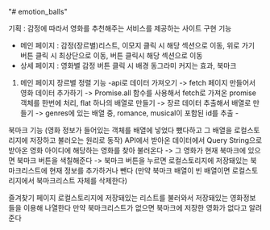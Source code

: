 "# emotion_balls" 

기획 : 감정에 따라서 영화를 추천해주는 서비스를 제공하는 사이트
구현 기능 
 - 메인 페이지 : 감정(장르별)리스트, 이모지 클릭 시 해당 섹션으로 이동, 위로 가기 버튼 클릭 시 최상단으로 이동, 버튼 클릭시 해당 섹션으로 이동
 - 상세 페이지 : 영화별 감정 버튼 클릭 시 배경 동그라미 커지는 효과, 북마크

1. 메인 페이지 장르별 정렬 기능 
-api로 데이터 가져오기 -> fetch 페이지 만들어서 영화 데이터 추가하기 -> Promise.all 함수를 사용해서 fetch로 가져온 promise 객체를 한번에 처리, flat 하나의 배열로 만들기 -> 장르 데이터 추출해서 배열로 만들기 -> genres에 있는 배열 중, romance, musical이 포함된 id를 추출 -

북마크 기능 (영화 정보가 들어있는 객체를 배열에 넣었다 뺐다하고 그 배열을 로컬스토리지에 저장하고 불러오는 원리로 동작)
API에서 받아온 데이터에서 Query String으로 받아온 영화 아이디에 해당하는 영화를 찾아 불러온다 -> 그 영화가 현재 북마크에 있으면 북마크 버튼을 색칠해준다 -> 북마크 버튼을 누르면 로컬스토리지에 저장돼있는 북마크리스트에 현재 정보를 추가하거나 뺀다 (만약 북마크 배열이 빈 배열이면 로컬스토리지에서 북마크리스트 자체를 삭제한다)

즐겨찾기 페이지
로컬스토리지에 저장돼있는 리스트를 불러와서 저장돼있는 영화정보들을 이용해 나열한다
만약 북마크리스트가 없으면 북마크에 저장한 영화가 없다고 알려준다
